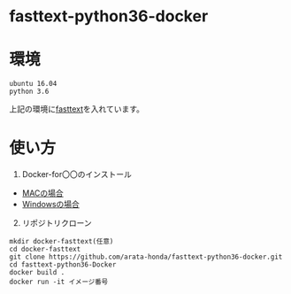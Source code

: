 # fasttext-python36-docker

# 環境
```
ubuntu 16.04
python 3.6
```
上記の環境に[fasttext](https://github.com/facebookresearch/fastText/tree/master/python)を入れています。

# 使い方

1. Docker-for〇〇のインストール
  - [MACの場合](https://www.docker.com/docker-mac)
  - [Windowsの場合](https://www.docker.com/docker-windows)

2. リポジトリクローン
```
mkdir docker-fasttext(任意)
cd docker-fasttext
git clone https://github.com/arata-honda/fasttext-python36-docker.git
cd fasttext-python36-Docker
docker build .
docker run -it イメージ番号
```
